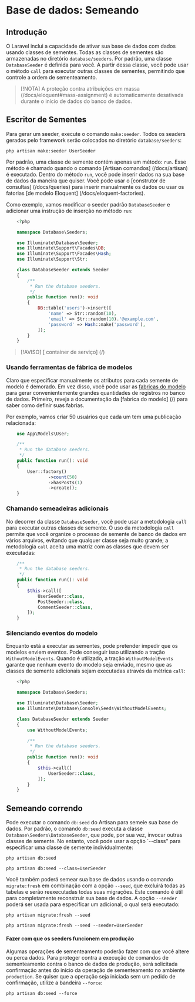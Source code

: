 # Base de dados: Semeando

<a name="introduction"></a>
## Introdução

 O Laravel inclui a capacidade de ativar sua base de dados com dados usando classes de sementes. Todas as classes de sementes são armazenadas no diretório `database/seeders`. Por padrão, uma classe `DatabaseSeeder` é definida para você. A partir dessa classe, você pode usar o método `call` para executar outras classes de sementes, permitindo que controle a ordem de sementeamento.

 > [!NOTA]
 A proteção contra atribuições em massa (/docs/eloquent#mass-assignment) é automaticamente desativada durante o início de dados do banco de dados.

<a name="writing-seeders"></a>
## Escritor de Sementes

 Para gerar um seeder, execute o comando `make:seeder`. Todos os seaders gerados pelo framework serão colocados no diretório `database/seeders`:

```shell
php artisan make:seeder UserSeeder
```

 Por padrão, uma classe de semente contém apenas um método: `run`. Esse método é chamado quando o comando [Artisan comandos] (/docs/artisan) é executado. Dentro do método `run`, você pode inserir dados na sua base de dados da maneira que quiser. Você pode usar o [construtor de consultas] (/docs/queries) para inserir manualmente os dados ou usar os fatorias [de modelo Eloquent] (/docs/eloquent-factories).

 Como exemplo, vamos modificar o seeder padrão `DatabaseSeeder` e adicionar uma instrução de inserção no método `run`:

```php
    <?php

    namespace Database\Seeders;

    use Illuminate\Database\Seeder;
    use Illuminate\Support\Facades\DB;
    use Illuminate\Support\Facades\Hash;
    use Illuminate\Support\Str;

    class DatabaseSeeder extends Seeder
    {
        /**
         * Run the database seeders.
         */
        public function run(): void
        {
            DB::table('users')->insert([
                'name' => Str::random(10),
                'email' => Str::random(10).'@example.com',
                'password' => Hash::make('password'),
            ]);
        }
    }
```

 > [!AVISO]
 [ container de serviço] (/)

<a name="using-model-factories"></a>
### Usando ferramentas de fábrica de modelos

 Claro que especificar manualmente os atributos para cada semente de modelo é demorado. Em vez disso, você pode usar as [fabricas do modelo](/docs/eloquent-factories) para gerar convenientemente grandes quantidades de registros no banco de dados. Primeiro, reveja a documentação da [fabrica do modelo] (/) para saber como definir suas fabrias.

 Por exemplo, vamos criar 50 usuários que cada um tem uma publicação relacionada:

```php
    use App\Models\User;

    /**
     * Run the database seeders.
     */
    public function run(): void
    {
        User::factory()
                ->count(50)
                ->hasPosts(1)
                ->create();
    }
```

<a name="calling-additional-seeders"></a>
### Chamando semeadeiras adicionais

 No decorrer da classe `DatabaseSeeder`, você pode usar a metodologia `call` para executar outras classes de semente. O uso da metodologia `call` permite que você organize o processo de semente de banco de dados em vários arquivos, evitando que qualquer classe seja muito grande; a metodologia `call` aceita uma matriz com as classes que devem ser executadas:

```php
    /**
     * Run the database seeders.
     */
    public function run(): void
    {
        $this->call([
            UserSeeder::class,
            PostSeeder::class,
            CommentSeeder::class,
        ]);
    }
```

<a name="muting-model-events"></a>
### Silenciando eventos do modelo

 Enquanto está a executar as sementes, pode pretender impedir que os modelos enviem eventos. Pode conseguir isso utilizando a tração `WithoutModelEvents`. Quando é utilizado, a tração `WithoutModelEvents` garante que nenhum evento do modelo seja enviado, mesmo que as classes de semente adicionais sejam executadas através da métrica `call`:

```php
    <?php

    namespace Database\Seeders;

    use Illuminate\Database\Seeder;
    use Illuminate\Database\Console\Seeds\WithoutModelEvents;

    class DatabaseSeeder extends Seeder
    {
        use WithoutModelEvents;

        /**
         * Run the database seeders.
         */
        public function run(): void
        {
            $this->call([
                UserSeeder::class,
            ]);
        }
    }
```

<a name="running-seeders"></a>
## Semeando correndo

 Pode executar o comando `db:seed` do Artisan para semeie sua base de dados. Por padrão, o comando `db:seed` executa a classe `Database\Seeders\DatabaseSeeder`, que pode, por sua vez, invocar outras classes de semente. No entanto, você pode usar a opção `--class" para especificar uma classe de semente individualmente:

```shell
php artisan db:seed

php artisan db:seed --class=UserSeeder
```

 Você também poderá semear sua base de dados usando o comando `migrate:fresh` em combinação com a opção `--seed`, que excluirá todas as tabelas e serão reexecutadas todas suas migrações. Este comando é útil para completamente reconstruir sua base de dados. A opção `--seeder` poderá ser usada para especificar um adicional, o qual será executado:

```shell
php artisan migrate:fresh --seed

php artisan migrate:fresh --seed --seeder=UserSeeder 
```

<a name="forcing-seeding-production"></a>
#### Fazer com que os seeders funcionem em produção

 Algumas operações de sementeamento poderão fazer com que você altere ou perca dados. Para proteger contra a execução de comandos de sementeamento contra o banco de dados de produção, será solicitada confirmação antes do início da operação de sementeamento no ambiente `production`. Se quiser que a operação seja iniciada sem um pedido de confirmação, utilize a bandeira `--force`:

```shell
php artisan db:seed --force
```
